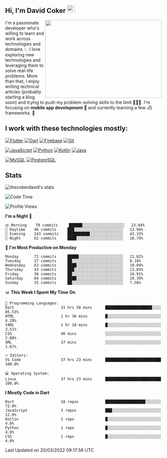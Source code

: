 ## Hi, I'm David Coker <img src="https://raw.githubusercontent.com/thecokerdavid/thecokerdavid/main/gifs/wave.gif" width="25px">
<img align="right" height="250" width="375" alt="" src="https://raw.githubusercontent.com/thecokerdavid/thecokerdavid/main/gifs/reminisce.gif" width="25px">

<p>I'm a passionate developer who's willing to learn and work across technologies and domains 💡. I love exploring new technologies and leveraging them to solve real-life problems. More than that, I enjoy writing technical articles (probably starting a blog soon) and trying to push my problem-solving skills to the limit  👨🏻‍💻. I'm focusing on <strong>mobile app development</strong> 📱 and currently learning a few JS frameworks. 🤪</p>

## I work with these technologies mostly:

[![Flutter](https://img.shields.io/badge/-Flutter-blue?style=for-the-badge&logo=flutter&logoColor=ffffff)](https://www.flutter.dev/)
[![Dart](https://img.shields.io/badge/-Dart-ffffff?style=for-the-badge&logo=dart&logoColor=blue)](https://www.dart.dev/)
[![Firebase](https://img.shields.io/badge/-Firebase-%23FBB741?style=for-the-badge&logo=firebase&logoColor=FBB741&labelColor=%23ffffff&color=%23FBB741)](https://www.firebase.google.com/)
[![Git](https://img.shields.io/badge/-Git-EB5C38?style=for-the-badge&logo=git&logoColor=%23ffffff)](https://git-scm.com/)

[![JavaScript](https://img.shields.io/badge/-JavaScript-F7DF1E?style=for-the-badge&logo=javascript&logoColor=000000&labelColor=F7DF1E&color=F7DF1E)](https://www.javascript.com/)
[![Python](https://img.shields.io/badge/-Python-yellow?style=for-the-badge&logo=python&logoColor=yellow&labelColor=blue&color=blue)](https://www.python.org/)
[![Kotlin](https://img.shields.io/badge/-Kotlin-7F52FF?style=for-the-badge&logo=Kotlin&logoColor=ffffff)](https://www.kotlinlang.com/)
[![Java](https://img.shields.io/badge/-Java-007396?style=for-the-badge&logo=Java&logoColor=ffffff)](https://www.java.com/)

[![MySQL](https://img.shields.io/badge/-MySQL-4479A1?style=for-the-badge&logo=MySQL&logoColor=ffffff)](https://www.mysql.com/)
[![PostgreSQL](https://img.shields.io/badge/-PostgreSQL-808080?style=for-the-badge&logo=PostgreSQL&logoColor=ffffff)](https://www.postgresql.org/)

## Stats

<p><img src="https://github-readme-stats.vercel.app/api?username=thecokerdavid&show_icons=true&hide_border=true&border_radius=10&theme=onedark" alt="thecokerdavid's stats" /></p>

<!--START_SECTION:waka-->
![Code Time](http://img.shields.io/badge/Code%20Time-176%20hrs%2040%20mins-blue)

![Profile Views](http://img.shields.io/badge/Profile%20Views-9-blue)

**I'm a Night 🦉** 

```text
🌞 Morning    79 commits     ██████░░░░░░░░░░░░░░░░░░░   23.94% 
🌆 Daytime    46 commits     ███░░░░░░░░░░░░░░░░░░░░░░   13.94% 
🌃 Evening    143 commits    ██████████░░░░░░░░░░░░░░░   43.33% 
🌙 Night      62 commits     ████░░░░░░░░░░░░░░░░░░░░░   18.79%

```
📅 **I'm Most Productive on Monday** 

```text
Monday       72 commits     █████░░░░░░░░░░░░░░░░░░░░   21.82% 
Tuesday      27 commits     ██░░░░░░░░░░░░░░░░░░░░░░░   8.18% 
Wednesday    63 commits     ████░░░░░░░░░░░░░░░░░░░░░   19.09% 
Thursday     43 commits     ███░░░░░░░░░░░░░░░░░░░░░░   13.03% 
Friday       36 commits     ██░░░░░░░░░░░░░░░░░░░░░░░   10.91% 
Saturday     64 commits     ████░░░░░░░░░░░░░░░░░░░░░   19.39% 
Sunday       25 commits     ██░░░░░░░░░░░░░░░░░░░░░░░   7.58%

```


📊 **This Week I Spent My Time On** 

```text
💬 Programming Languages: 
Dart                     31 hrs 58 mins      █████████████████████░░░░   85.53% 
HTML                     1 hr 36 mins        █░░░░░░░░░░░░░░░░░░░░░░░░   4.28% 
YAML                     1 hr 18 mins        █░░░░░░░░░░░░░░░░░░░░░░░░   3.51% 
CSS                      46 mins             ░░░░░░░░░░░░░░░░░░░░░░░░░   2.08% 
XML                      37 mins             ░░░░░░░░░░░░░░░░░░░░░░░░░   1.67%

🔥 Editors: 
VS Code                  37 hrs 23 mins      █████████████████████████   100.0%

💻 Operating System: 
Linux                    37 hrs 23 mins      █████████████████████████   100.0%

```

**I Mostly Code in Dart** 

```text
Dart                     18 repos            ██████████████████░░░░░░░   72.0% 
JavaScript               3 repos             ███░░░░░░░░░░░░░░░░░░░░░░   12.0% 
Kotlin                   1 repo              █░░░░░░░░░░░░░░░░░░░░░░░░   4.0% 
Python                   1 repo              █░░░░░░░░░░░░░░░░░░░░░░░░   4.0% 
CSS                      1 repo              █░░░░░░░░░░░░░░░░░░░░░░░░   4.0%

```



 Last Updated on 20/03/2022 09:17:56 UTC
<!--END_SECTION:waka-->

<!-- ### Hi there 👋

<img align="center" src="/github-metrics.svg" alt="David Coker's Stats"> -->

<!-- ![David Coker's Most used languages](https://github-readme-stats.vercel.app/api/top-langs?username=thecokerdavid&layout=compact&show_icons=true&count_private=true&theme=gotham) -->
